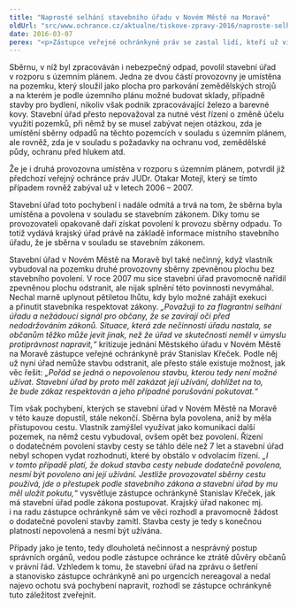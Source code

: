```yaml
---
title: "Naprosté selhání stavebního úřadu v Novém Městě na Moravě"
oldUrl: "src/www.ochrance.cz/aktualne/tiskove-zpravy-2016/naproste-selhani-stavebniho-uradu-v-novem-meste-na-morave"
date: 2016-03-07
perex: "<p>Zástupce veřejné ochránkyně práv se zastal lidí, kteří už více než deset let bojují se sběrnou odpadů, jejíž vznik umožnil stavební úřad v Novém Městě na Moravě i na pozemcích, které k takovému podnikání nejsou určeny. Úřad navíc svou pětiletou nečinností zmařil možnost donutit vlastníka k odstranění stavby, kterou bez povolení postavil. Na kritiku úřad nereaguje a své chyby odmítá napravit.</p>"
---
```


<!-- imported from the old website -->

<p>Sběrnu, v níž byl zpracováván i nebezpečný odpad, povolil stavební úřad v rozporu s územním plánem. Jedna ze dvou částí provozovny je umístěna na pozemku, který sloužil jako plocha pro parkování zemědělských strojů a na kterém je podle územního plánu možné budovat sklady, případně stavby pro bydlení, nikoliv však podnik zpracovávající železo a barevné kovy. Stavební úřad přesto nepovažoval za nutné vést řízení o změně účelu využití pozemků, při němž by se musel zabývat nejen otázkou, zda je umístění sběrny odpadů na těchto pozemcích v souladu s územním plánem, ale rovněž, zda je v souladu s požadavky na ochranu vod, zemědělské půdy, ochranu před hlukem atd.</p> <p>Že je i druhá provozovna umístěna v rozporu s územním plánem, potvrdil již předchozí veřejný ochránce práv JUDr. Otakar Motejl, který se tímto případem rovněž zabýval už v letech 2006 – 2007.</p> <p>Stavební úřad toto pochybení i nadále odmítá a trvá na tom, že sběrna byla umístěna a povolena v souladu se stavebním zákonem. Díky tomu se provozovateli opakovaně daří získat povolení k provozu sběrny odpadu. To totiž vydává krajský úřad právě na základě informace místního stavebního úřadu, že je sběrna v souladu se stavebním zákonem.</p> <p>Stavební úřad v Novém Městě na Moravě byl také nečinný, když vlastník vybudoval na pozemku druhé provozovny sběrny zpevněnou plochu bez stavebního povolení. V roce 2007 mu sice stavební úřad pravomocně nařídil zpevněnou plochu odstranit, ale nijak splnění této povinnosti nevymáhal. Nechal marně uplynout pětiletou lhůtu, kdy bylo možné zahájit exekuci a přinutit stavebníka respektovat zákony. <i>„Považuji to za flagrantní selhání úřadu a nežádoucí signál pro občany, že se zavírají oči před nedodržováním zákonů. Situace, která zde nečinností úřadu nastala, se občanům těžko může jevit jinak, než že úřad ve skutečnosti neměl v úmyslu protiprávnost napravit,“</i> kritizuje jednání Městského úřadu v Novém Městě na Moravě zástupce veřejné ochránkyně práv Stanislav Křeček. Podle něj už nyní úřad nemůže stavbu odstranit, ale přesto stále existuje možnost, jak věc řešit: <i>„Pořád se jedná o nepovolenou stavbu, kterou tedy není možné užívat. Stavební úřad by proto měl zakázat její užívání, dohlížet na to, že bude zákaz respektován a jeho případné porušování pokutovat.“</i></p> <p>Tím však pochybení, kterých se stavební úřad v Novém Městě na Moravě v této kauze dopustil, stále nekončí. Sběrna byla povolena, aniž by měla přístupovou cestu. Vlastník zamýšlel využívat jako komunikaci další pozemek, na němž cestu vybudoval, ovšem opět bez povolení. Řízení o dodatečném povolení stavby cesty se táhlo déle než 7 let a stavební úřad nebyl schopen vydat rozhodnutí, které by obstálo v odvolacím řízení.<i> „I v tomto případě platí, že dokud stavba cesty nebude dodatečně povolena, nesmí být povoleno ani její užívání. Jestliže provozovatel sběrny cestu používá, jde o přestupek podle stavebního zákona a stavební úřad by mu měl uložit pokutu,“</i> vysvětluje zástupce ochránkyně Stanislav Křeček, jak má stavební úřad podle zákona postupovat. Krajský úřad nakonec mj. i na radu zástupce ochránkyně sám ve věci rozhodl a pravomocně žádost o dodatečné povolení stavby zamítl. Stavba cesty je tedy s konečnou platností nepovolená a nesmí být užívána.</p><p> Případy jako je tento, tedy dlouholetá nečinnost a nesprávný postup správních orgánů, vedou podle zástupce ochránce ke ztrátě důvěry občanů v právní řád. Vzhledem k tomu, že stavební úřad na zprávu o šetření a stanovisko zástupce ochránkyně ani po urgencích nereagoval a nedal najevo ochotu svá pochybení napravit, rozhodl se zástupce ochránkyně tuto záležitost zveřejnit.</p>

